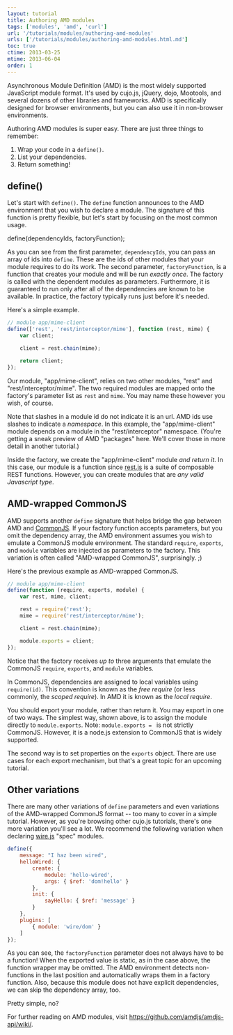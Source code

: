 ```yaml
---
layout: tutorial
title: Authoring AMD modules
tags: ['modules', 'amd', 'curl']
url: '/tutorials/modules/authoring-amd-modules'
urls: ['/tutorials/modules/authoring-amd-modules.html.md']
toc: true
ctime: 2013-03-25
mtime: 2013-06-04
order: 1
---
```


Asynchronous Module Definition (AMD) is the most widely supported JavaScript module format.  It's used by cujo.js, jQuery, dojo, Mootools, and several dozens of other libraries and frameworks.  AMD is specifically designed for browser environments, but you can also use it in non-browser environments.

Authoring AMD modules is super easy.  There are just three things to remember:

1. Wrap your code in a `define()`.
2. List your dependencies.
3. Return something!

## define()

Let's start with `define()`.  The `define` function announces to the AMD environment that you wish to declare a module.  The signature of this function is pretty flexible, but let's start by focusing on the most common usage.

  define(dependencyIds, factoryFunction);

As you can see from the first parameter, `dependencyIds`, you can pass an array of ids into `define`.  These are the ids of other modules that your module requires to do its work.  The second parameter, `factoryFunction`, is a function that creates your module and will be run *exactly once*.  The factory is called with the dependent modules as parameters.  Furthermore, it is guaranteed to run only after all of the dependencies are known to be available.  In practice, the factory typically runs just before it's needed.

Here's a simple example.

```js
// module app/mime-client
define(['rest', 'rest/interceptor/mime'], function (rest, mime) {
	var client;

	client = rest.chain(mime);

	return client;
});
```

Our module, "app/mime-client", relies on two other modules, "rest" and "rest/interceptor/mime".  The two required modules are mapped onto the factory's parameter list as `rest` and `mime`.  You may name these however you wish, of course.

Note that slashes in a module id do not indicate it is an url.  AMD ids use slashes to indicate a *namespace*.  In this example, the "app/mime-client" module depends on a module in the "rest/interceptor" namespace.  (You're getting a sneak preview of AMD "packages" here.  We'll cover those in more detail in another tutorial.)

Inside the factory, we create the "app/mime-client" module *and return it*.  In this case, our module is a function since [rest.js](//github.com/cujojs/rest) is a suite of composable REST functions.  However, you can create modules that are *any valid Javascript type*.

## AMD-wrapped CommonJS

AMD supports another `define` signature that helps bridge the gap between AMD and [CommonJS](./authoring-cjs-modules.html.md).  If your factory function accepts parameters, but you omit the dependency array, the AMD environment assumes you wish to emulate a CommonJS module environment.  The standard `require`, `exports`, and `module` variables are injected as parameters to the factory.  This variation is often called "AMD-wrapped CommonJS", surprisingly. ;)

Here's the previous example as AMD-wrapped CommonJS.

```js
// module app/mime-client
define(function (require, exports, module) {
	var rest, mime, client;

	rest = require('rest');
	mime = require('rest/interceptor/mime');

	client = rest.chain(mime);

	module.exports = client;
});
```

Notice that the factory receives *up to* three arguments that emulate the CommonJS `require`, `exports`, and `module` variables.

In CommonJS, dependencies are assigned to local variables using `require(id)`.  This convention is known as the *free require* (or less commonly, the *scoped require*). In AMD it is known as the *local require*.

You should export your module, rather than return it.  You may export in one of two ways.  The simplest way, shown above, is to assign the module directly to `module.exports`. Note: `module.exports = ` is not strictly CommonJS.  However, it is a node.js extension to CommonJS that is widely supported.

The second way is to set properties on the `exports` object.  There are use cases for each export mechanism, but that's a great topic for an upcoming tutorial.

## Other variations

There are many other variations of `define` parameters and even variations of the AMD-wrapped CommonJS format -- too many to cover in a simple tutorial.  However, as you're browsing other cujo.js tutorials, there's one more variation you'll see a lot.  We recommend the following variation when declaring [wire.js](//github.com/cujojs/wire) "spec" modules.

```js
define({
    message: "I haz been wired",
    helloWired: {
        create: {
            module: 'hello-wired',
            args: { $ref: 'dom!hello' }
        },
        init: {
            sayHello: { $ref: 'message' }
        }
    },
    plugins: [
        { module: 'wire/dom' }
    ]
});
```

As you can see, the `factoryFunction` parameter does not always have to be a function!  When the exported value is static, as in the case above, the function wrapper may be omitted.  The AMD environment detects non-functions in the last position and automatically wraps them in a factory function.    Also, because this module does not have explicit dependencies, we can skip the dependency array, too.

Pretty simple, no?

For further reading on AMD modules, visit https://github.com/amdjs/amdjs-api/wiki/.
